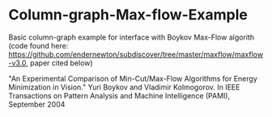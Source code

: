 # Column-graph-Max-flow-Example

Basic column-graph example for interface with Boykov Max-Flow algorith (code found here: https://github.com/endernewton/subdiscover/tree/master/maxflow/maxflow-v3.0, paper cited below)

"An Experimental Comparison of Min-Cut/Max-Flow Algorithms for Energy Minimization in Vision."
	Yuri Boykov and Vladimir Kolmogorov.
	In IEEE Transactions on Pattern Analysis and Machine Intelligence (PAMI), 
	September 2004
